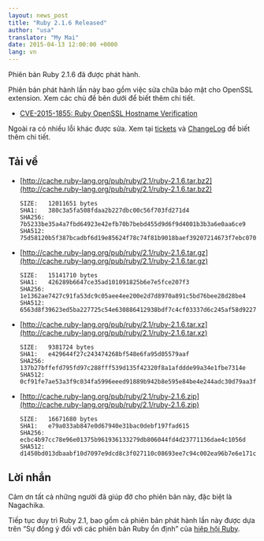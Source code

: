 ```yaml
---
layout: news_post
title: "Ruby 2.1.6 Released"
author: "usa"
translator: "My Mai"
date: 2015-04-13 12:00:00 +0000
lang: vn
---
```


Phiên bản Ruby 2.1.6 đã được phát hành.

Phiên bản phát hành lần này bao gồm việc sửa chữa bảo mật cho OpenSSL extension.
Xem các chủ đề bên dưới để biết thêm chi tiết.

* [CVE-2015-1855: Ruby OpenSSL Hostname Verification](https://www.ruby-lang.org/en/news/2015/04/13/ruby-openssl-hostname-matching-vulnerability/)

Ngoài ra có nhiều lỗi khác được sửa.
Xem tại [tickets](https://bugs.ruby-lang.org/projects/ruby-21/issues?set_filter=1&amp;status_id=5)
và [ChangeLog](http://svn.ruby-lang.org/repos/ruby/tags/v2_1_6/ChangeLog)
để biết thêm chi tiết.

## Tải về

* [http://cache.ruby-lang.org/pub/ruby/2.1/ruby-2.1.6.tar.bz2](http://cache.ruby-lang.org/pub/ruby/2.1/ruby-2.1.6.tar.bz2)

      SIZE:   12011651 bytes
      SHA1:   380c3a5fa508fdaa2b227dbc00c56f703fd271d4
      SHA256: 7b5233be35a4a7fbd64923e42efb70b7bebd455d9d6f9d4001b3b3a6e0aa6ce9
      SHA512: 75d58120b5f387bcadbf6d19e85624f78c74f81b9018baef39207214673f7ebc0700ab31145acd88b4071c896ba8e1302a29c90955bcf5f8c863634125022aa6

* [http://cache.ruby-lang.org/pub/ruby/2.1/ruby-2.1.6.tar.gz](http://cache.ruby-lang.org/pub/ruby/2.1/ruby-2.1.6.tar.gz)

      SIZE:   15141710 bytes
      SHA1:   426289b6647ce35ad101091825b6e7e5fce207f3
      SHA256: 1e1362ae7427c91fa53dc9c05aee4ee200e2d7d8970a891c5bd76bee28d28be4
      SHA512: 6563d8f39623ed5ba227725c54e630886412938bdf7c4cf03337d6c245af58d92274a098ea0e03bfd0e94970f4ee82909c366ae81db4b9317c10b92167bfc46d

* [http://cache.ruby-lang.org/pub/ruby/2.1/ruby-2.1.6.tar.xz](http://cache.ruby-lang.org/pub/ruby/2.1/ruby-2.1.6.tar.xz)

      SIZE:   9381724 bytes
      SHA1:   e429644f27c243474268bf548e6fa95d05579aaf
      SHA256: 137b27bffefd795fd97c288fff539d135f42320f8a1afddde99a34e1fbe7314e
      SHA512: 0cf91fe7ae53a3f9c034fa5996eeed91889b942b8e595e84be4e244adc30d79aa3f540cc6f657982715069dfb14af20786557689d9a8fe4bbfc66280e84dd6cf

* [http://cache.ruby-lang.org/pub/ruby/2.1/ruby-2.1.6.zip](http://cache.ruby-lang.org/pub/ruby/2.1/ruby-2.1.6.zip)

      SIZE:   16671680 bytes
      SHA1:   e79a033ab847e0d67940e31bac0debf197fad615
      SHA256: ecbc4b97cc78e96e01375b961936133279db806044fd4d23771136dae4c1056d
      SHA512: d1450bd013dbaabf10d7097e9dcd8c3f027110c08693ee7c94c002ea96b7e6e171c951b8b1ca3971b7f89e05b15df00ec56a006f9393889ae7f8045e9b328fad

## Lời nhắn

Cảm ơn tất cả những người đã giúp đỡ cho phiên bản này, đặc biệt là Nagachika.

Tiếp tục duy trì Ruby 2.1, bao gồm cả phiên bản phát hành lần này được dựa trên “Sự đồng ý đối với các phiên bản Ruby ổn định” của [hiệp hội Ruby](http://www.ruby.or.jp/).
